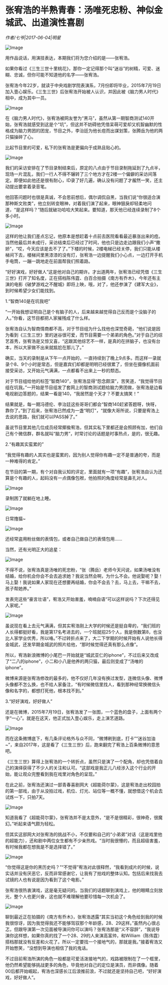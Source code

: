 # 张宥浩的半熟青春：汤唯死忠粉、神似金城武、出道演性喜剧

*作者/七爷|2017-06-04|明星*

![Image](http://p9.pstatp.com/large/24320002c3ff2af5d3bb)

用作品说话，用演技表达，本期我们将为您介绍的是——张宥浩。

如果你看过《三生三世十里桃花》，那你一定记得那个叫“迷谷”的树精，可爱、迷糊、忠诚，但你可能不知道他的名字——张宥浩。

张宥浩今年22岁，就读于中央戏剧学院表演系，7月份即将毕业，2015年7月19日加入壹心娱乐。《三生三世》后张宥浩开始被人认识，并因此被《脑力男人时代》相中，成为其中一员。

![Image](http://p3.pstatp.com/large/24320002c3fe97544bda)

在《脑力男人时代》，张宥浩被网友誉为“黑马”，虽然从第一期智商测试140开始，张宥浩就感受到这是个“坑”，但这并不妨碍他凭借呆萌可爱却又机智幽默的性格成为脑力男团的团宠，节目之外，李治廷为他长痘而出谋划策，张腾岳为他的两只猫操碎了心。

比起节目里的可爱，私下的张宥浩是更偏向于成熟且贴心的。

![Image](http://p3.pstatp.com/large/24350000e98a59c2b4f8)

我们的采访安排在了节目录制结束后，原定的八点由于节目录制拖延到了九点半，现场一片混乱，我们一行人不得不辗转了三个地方才在2楼一个偏僻的采访间落定。即便如此他还是很有耐心，ID录了好几遍，确认没有问题了才赧然一笑，还主动提出要拿着录音笔。

他回答问题时也很是真诚，不会思前想后，偶尔调侃自黑，当我们说“你很适合演那种斯文败类”，他立刻转变眼神，对着我们演了起来，眼神狠戾却轻柔地问道，“是这样吗？”随后就破功哈哈大笑起来。要知道，那天他已经连续录制了8个多小时。

![Image](http://p3.pstatp.com/large/24370000ac60256ed022)

这样的他让我们差点忘记，他原本是想赶着十点前去医院看看最近暴涨出来的痘。当然他最后并未成行，采访结束后已经过了时间，他也只是边走边跟我们小声“撒娇”，“哎，今天应该是去不了了。”下楼的时候，2楼电梯已经关停，我们只能从楼梯间下去，楼梯间里黑漆漆的没有灯，张宥浩一边提醒我们小心点，一边打开手机手电筒，一蹦一跳地走在前面帮我们照着路。

“好好演戏，好好做人”这是他对自己的期许。才出道两年，张宥浩已经凭借《三生三世》打开了知名度，正在搭档陈伟霆、白百合拍摄《南方有乔木》，今年还有主演的电影《破梦游戏之不醒城》即将上映，哦，对了，他还参演了《建军大业》，到时候希望少女们能找到。

1.“智商140是在坑我吧”

“一开始我想证明自己是个有脑子的人，后来越来越觉得自己反而是个没脑子的人。”你看，这节目都把人家摧残成了什么样。

张宥浩自认为智商情商都不高，对于节目组为什么找他也深觉奇葩，“他们说是因为看到《三生三世》里的迷谷很可爱，而节目需要一个弟弟的角色。”对于自己的综艺首秀，张宥浩是又惊又喜，“这跟其他综艺不一样，是真的在拼脑子，也没有台本，所以大家做不出来就尴尬在那儿了。”

确实，当天的录制是从下午一点开始的，一直持续到了晚上9点多。而这样一录就录个8、9个小时是常态，但是嘉宾们却都是明明已经很累了，但坐在摄像机面前接受采访，又开始元气满满，一点都看不出来上一秒的颓态。

对于节目组给他的标签“智商140”，张宥浩显得“怨念颇深”，苦笑道，“我觉得节目组在坑我。”一开始是节目组发了套网上的智商测试题给脑力男团做，张宥浩是边看电视剧边答题的，结果一看是140，“我居然是个天才？不要太搞笑！”

结果就是，每一期冯德伦、李治廷这些哥哥们都会“智商140赶紧答题呀，快呀，靠你了。”到了后来，张宥浩已然成为一盏“明灯”，“就像大哥所说，只要是宥浩上去说的思路，我们就可以PASS掉了。”

虽说节目里其他几位成员经常揶揄宥浩，但其实私下里都还是会照顾有加，他们自己有个微信群，群名就叫“脑力男”，时常讨论的话题是时事热点，是的，很无趣。

2.“有趣其实蛮累的”

“我觉得有趣的人其实也是蛮累的，因为别人觉得你有趣一定不是普通的夸，而是一种难得的肯定。”

在节目的第一期，有个对自我认知的评定，里面就有一项“有趣”，张宥浩自认为还算是个有趣的人，起码没有一点偶像包袱，他拍照的角度经常是鼻孔对人。

![Image](http://p9.pstatp.com/large/24370000ac6164f92a3e)

录制困了就躺在地上睡。

![Image](http://p3.pstatp.com/large/24330002b452fd3a8afd)

日常撸猫~

![Image](http://p3.pstatp.com/large/243100037ba87ef22a37)

还经常盗用粉丝做的表情包，或者自己做自己的表情包用……

当然，还有光明正大的追星：

![Image](http://p1.pstatp.com/large/24360000e830db570963)

不得不说，张宥浩真是汤唯的死忠粉，“张（腾岳）老师今天问说，如果汤唯没有结婚，给你机会你会不会去追求她？我说当然会啊，为什么不会。他说娶呢？娶！马上娶！我说如果人家现在还想要再结婚，你会不会去？去，马上去，干嘛不去，孩子帮她养。”

发表完这些“豪言壮语”，宥浩又开始害羞，喃喃自语“可以这样说吗？下次还得见人家呢。”

![Image](http://p3.pstatp.com/large/24320002c402079a80ae)

虽说现在看上去元气满满，但其实宥浩刚上大学的时候还是挺自卑的，“我们班的人长得都挺好看，我是第17名考进去的，一个班就招25个人，我是倒数第8，也没比人家学业优秀，所以咯。”不过转折点来了，大二下学期的时候开始有人说他长得金城武，还发早期金城武的照片给他，“那时候觉得还真有那么点像”。

所以，宥浩新浪微博的小尾巴一开始就是“城武亚仁的iphone”，不过后来又改成了“二八的iphone”，小二和小八是他养的两只猫，最后则变成了“汤唯的iphone”。

微博来源是张宥浩修改的最多的，他不仅好几年没有换过发型，连微信头像、微博头像都不怎么换，也不给人家备注，“有时候微信里找人，看到那种经常换微信头像和名字的，都想打死他，根本找不到。”

3.“好好演戏，好好做人”

还是在微博，2015年7月19日，张宥浩发了一张图，一个蓝色的盘子，上面有两个字“一心”。就是在这天，他正式加入壹心娱乐，走上演艺道路。

![Image](http://p3.pstatp.com/large/242d00037b0943a36d50)

而在这条微博底下，有几条评论格外与众不同，“微博刷到底，打卡”“迷谷加油~”，来自2017年，这是看了《三生三世》后，跑来翻完了宥浩上百条微博的意思吧。

《三生三世》算得上张宥浩的一个转折点，虽然只是演了一个配角，却也凭借着自己的演绎获得了不少人的关注和认可。“这部戏是我正儿八经涉入这个行业的开始，能让观众完整看到我在戏里对角色的呈现。”

在此之前，张宥浩还演过一部青春喜剧网大《超能荷尔蒙》，这是宥浩走出校园拍的第一部戏，由于从没拍过戏，机位、灯光、站位等一概不懂，就想借这个机会去试炼一下，只拍7天。

![Image](http://p3.pstatp.com/large/24320002c4040c80c40a)

知道我看了《超能荷尔蒙》，张宥浩并不是太意外，“是不是很精彩，很神奇，很魔幻。”听起来语气颇为轻松。

但其实这部网大对张宥浩的挑战不小，不仅要和自己的“小弟弟”对话（这是戏里他的超能力），还和剧中两位女生都有不少亲热戏。“当时我很懵的，而且超级害羞，有时候我都在想我是不是选择错了。”

![Image](http://p1.pstatp.com/large/243100037ba9416853bb)

“你觉得这是你的黑历史吗？”“不觉得”宥浩对此很释然，“我看到成片的时候，说实话并没有厌恶它，反而非常感谢它，让我有了拍戏的整体认知。包括后来找我去试镜的人也有说是因为看到了这个电影。”

张宥浩很热衷演戏，这是毫无疑问的。当我们的话题聊到演戏上，他的眼睛立刻放光，整个人也更兴奋，这也就不难理解他要珍惜每一次机会了。

![Image](http://p1.pstatp.com/large/24360000e8311f236052)

聊到最近正在拍摄的《南方有乔木》，张宥浩透露“其实当初这个角色给到我的时候我很惊讶，因为我觉得我还不能够驾驭那个年龄感，28、29这样。”虽然内心很忐忑，但跟导演第一次见面被导演问你可以演吗？张宥浩那是“义不容辞”，“我说导演你这样想，如果你真的找了一个28、29的人来演高富帅，和William（陈伟霆）搭档那就没有反差和火花了。所以一定要找一个接地气的，那就是我。”接着宥浩又开始憋笑，“没想到导演也相信了我的鬼话。

不过目前宥浩所演的角色一般都是可爱活泼接地气的，戏路被限制在了一个框里，他仍然希望能够挑战更多的角色，毕竟他对自己的定位是演员，而非偶像。随着00后都开始崛起，宥浩也深感长江后浪推前浪，不过就还是坚持自己吧，“好好演戏，好好做人”。

